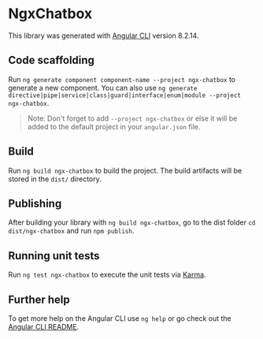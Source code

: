 # NgxChatbox

This library was generated with [Angular CLI](https://github.com/angular/angular-cli) version 8.2.14.

## Code scaffolding

Run `ng generate component component-name --project ngx-chatbox` to generate a new component. You can also use `ng generate directive|pipe|service|class|guard|interface|enum|module --project ngx-chatbox`.
> Note: Don't forget to add `--project ngx-chatbox` or else it will be added to the default project in your `angular.json` file. 

## Build

Run `ng build ngx-chatbox` to build the project. The build artifacts will be stored in the `dist/` directory.

## Publishing

After building your library with `ng build ngx-chatbox`, go to the dist folder `cd dist/ngx-chatbox` and run `npm publish`.

## Running unit tests

Run `ng test ngx-chatbox` to execute the unit tests via [Karma](https://karma-runner.github.io).

## Further help

To get more help on the Angular CLI use `ng help` or go check out the [Angular CLI README](https://github.com/angular/angular-cli/blob/master/README.md).
